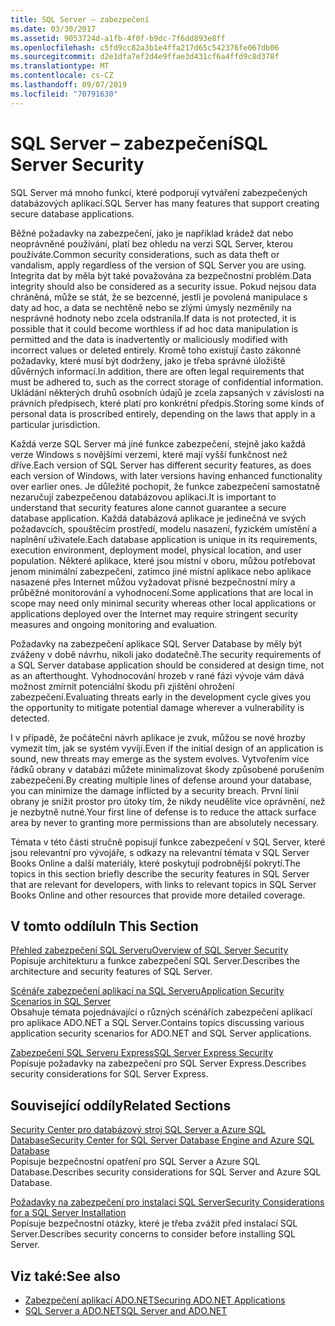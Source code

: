 ```yaml
---
title: SQL Server – zabezpečení
ms.date: 03/30/2017
ms.assetid: 9053724d-a1fb-4f0f-b9dc-7f6dd893e8ff
ms.openlocfilehash: c5fd9cc82a3b1e4ffa217d65c542376fe067db06
ms.sourcegitcommit: d2e1dfa7ef2d4e9ffae3d431cf6a4ffd9c8d378f
ms.translationtype: MT
ms.contentlocale: cs-CZ
ms.lasthandoff: 09/07/2019
ms.locfileid: "70791630"
---
```

# <a name="sql-server-security"></a><span data-ttu-id="44a26-102">SQL Server – zabezpečení</span><span class="sxs-lookup"><span data-stu-id="44a26-102">SQL Server Security</span></span>
<span data-ttu-id="44a26-103">SQL Server má mnoho funkcí, které podporují vytváření zabezpečených databázových aplikací.</span><span class="sxs-lookup"><span data-stu-id="44a26-103">SQL Server has many features that support creating secure database applications.</span></span>  
  
 <span data-ttu-id="44a26-104">Běžné požadavky na zabezpečení, jako je například krádež dat nebo neoprávněné používání, platí bez ohledu na verzi SQL Server, kterou používáte.</span><span class="sxs-lookup"><span data-stu-id="44a26-104">Common security considerations, such as data theft or vandalism, apply regardless of the version of SQL Server you are using.</span></span> <span data-ttu-id="44a26-105">Integrita dat by měla být také považována za bezpečnostní problém.</span><span class="sxs-lookup"><span data-stu-id="44a26-105">Data integrity should also be considered as a security issue.</span></span> <span data-ttu-id="44a26-106">Pokud nejsou data chráněná, může se stát, že se bezcenné, jestli je povolená manipulace s daty ad hoc, a data se nechtěně nebo se zlými úmysly nezměnily na nesprávné hodnoty nebo zcela odstranila.</span><span class="sxs-lookup"><span data-stu-id="44a26-106">If data is not protected, it is possible that it could become worthless if ad hoc data manipulation is permitted and the data is inadvertently or maliciously modified with incorrect values or deleted entirely.</span></span> <span data-ttu-id="44a26-107">Kromě toho existují často zákonné požadavky, které musí být dodrženy, jako je třeba správné úložiště důvěrných informací.</span><span class="sxs-lookup"><span data-stu-id="44a26-107">In addition, there are often legal requirements that must be adhered to, such as the correct storage of confidential information.</span></span> <span data-ttu-id="44a26-108">Ukládání některých druhů osobních údajů je zcela zapsaných v závislosti na právních předpisech, které platí pro konkrétní předpis.</span><span class="sxs-lookup"><span data-stu-id="44a26-108">Storing some kinds of personal data is proscribed entirely, depending on the laws that apply in a particular jurisdiction.</span></span>  
  
 <span data-ttu-id="44a26-109">Každá verze SQL Server má jiné funkce zabezpečení, stejně jako každá verze Windows s novějšími verzemi, které mají vyšší funkčnost než dříve.</span><span class="sxs-lookup"><span data-stu-id="44a26-109">Each version of SQL Server has different security features, as does each version of Windows, with later versions having enhanced functionality over earlier ones.</span></span> <span data-ttu-id="44a26-110">Je důležité pochopit, že funkce zabezpečení samostatně nezaručují zabezpečenou databázovou aplikaci.</span><span class="sxs-lookup"><span data-stu-id="44a26-110">It is important to understand that security features alone cannot guarantee a secure database application.</span></span> <span data-ttu-id="44a26-111">Každá databázová aplikace je jedinečná ve svých požadavcích, spouštěcím prostředí, modelu nasazení, fyzickém umístění a naplnění uživatele.</span><span class="sxs-lookup"><span data-stu-id="44a26-111">Each database application is unique in its requirements, execution environment, deployment model, physical location, and user population.</span></span> <span data-ttu-id="44a26-112">Některé aplikace, které jsou místní v oboru, můžou potřebovat jenom minimální zabezpečení, zatímco jiné místní aplikace nebo aplikace nasazené přes Internet můžou vyžadovat přísné bezpečnostní míry a průběžné monitorování a vyhodnocení.</span><span class="sxs-lookup"><span data-stu-id="44a26-112">Some applications that are local in scope may need only minimal security whereas other local applications or applications deployed over the Internet may require stringent security measures and ongoing monitoring and evaluation.</span></span>  
  
 <span data-ttu-id="44a26-113">Požadavky na zabezpečení aplikace SQL Server Database by měly být zváženy v době návrhu, nikoli jako dodatečně.</span><span class="sxs-lookup"><span data-stu-id="44a26-113">The security requirements of a SQL Server database application should be considered at design time, not as an afterthought.</span></span> <span data-ttu-id="44a26-114">Vyhodnocování hrozeb v rané fázi vývoje vám dává možnost zmírnit potenciální škodu při zjištění ohrožení zabezpečení.</span><span class="sxs-lookup"><span data-stu-id="44a26-114">Evaluating threats early in the development cycle gives you the opportunity to mitigate potential damage wherever a vulnerability is detected.</span></span>  
  
 <span data-ttu-id="44a26-115">I v případě, že počáteční návrh aplikace je zvuk, můžou se nové hrozby vymezit tím, jak se systém vyvíjí.</span><span class="sxs-lookup"><span data-stu-id="44a26-115">Even if the initial design of an application is sound, new threats may emerge as the system evolves.</span></span> <span data-ttu-id="44a26-116">Vytvořením více řádků obrany v databázi můžete minimalizovat škody způsobené porušením zabezpečení.</span><span class="sxs-lookup"><span data-stu-id="44a26-116">By creating multiple lines of defense around your database, you can minimize the damage inflicted by a security breach.</span></span> <span data-ttu-id="44a26-117">První linií obrany je snížit prostor pro útoky tím, že nikdy neudělíte více oprávnění, než je nezbytně nutné.</span><span class="sxs-lookup"><span data-stu-id="44a26-117">Your first line of defense is to reduce the attack surface area by never to granting more permissions than are absolutely necessary.</span></span>  
  
 <span data-ttu-id="44a26-118">Témata v této části stručně popisují funkce zabezpečení v SQL Server, které jsou relevantní pro vývojáře, s odkazy na relevantní témata v SQL Server Books Online a další materiály, které poskytují podrobnější pokrytí.</span><span class="sxs-lookup"><span data-stu-id="44a26-118">The topics in this section briefly describe the security features in SQL Server that are relevant for developers, with links to relevant topics in SQL Server Books Online and other resources that provide more detailed coverage.</span></span>  
  
## <a name="in-this-section"></a><span data-ttu-id="44a26-119">V tomto oddílu</span><span class="sxs-lookup"><span data-stu-id="44a26-119">In This Section</span></span>  
 [<span data-ttu-id="44a26-120">Přehled zabezpečení SQL Serveru</span><span class="sxs-lookup"><span data-stu-id="44a26-120">Overview of SQL Server Security</span></span>](overview-of-sql-server-security.md)  
 <span data-ttu-id="44a26-121">Popisuje architekturu a funkce zabezpečení SQL Server.</span><span class="sxs-lookup"><span data-stu-id="44a26-121">Describes the architecture and security features of SQL Server.</span></span>  
  
 [<span data-ttu-id="44a26-122">Scénáře zabezpečení aplikací na SQL Serveru</span><span class="sxs-lookup"><span data-stu-id="44a26-122">Application Security Scenarios in SQL Server</span></span>](application-security-scenarios-in-sql-server.md)  
 <span data-ttu-id="44a26-123">Obsahuje témata pojednávající o různých scénářích zabezpečení aplikací pro aplikace ADO.NET a SQL Server.</span><span class="sxs-lookup"><span data-stu-id="44a26-123">Contains topics discussing various application security scenarios for ADO.NET and SQL Server applications.</span></span>  
  
 [<span data-ttu-id="44a26-124">Zabezpečení SQL Serveru Express</span><span class="sxs-lookup"><span data-stu-id="44a26-124">SQL Server Express Security</span></span>](sql-server-express-security.md)  
 <span data-ttu-id="44a26-125">Popisuje požadavky na zabezpečení pro SQL Server Express.</span><span class="sxs-lookup"><span data-stu-id="44a26-125">Describes security considerations for SQL Server Express.</span></span>  
  
## <a name="related-sections"></a><span data-ttu-id="44a26-126">Související oddíly</span><span class="sxs-lookup"><span data-stu-id="44a26-126">Related Sections</span></span>  
[<span data-ttu-id="44a26-127">Security Center pro databázový stroj SQL Server a Azure SQL Database</span><span class="sxs-lookup"><span data-stu-id="44a26-127">Security Center for SQL Server Database Engine and Azure SQL Database</span></span>](/sql/relational-databases/security/security-center-for-sql-server-database-engine-and-azure-sql-database)  
<span data-ttu-id="44a26-128">Popisuje bezpečnostní opatření pro SQL Server a Azure SQL Database.</span><span class="sxs-lookup"><span data-stu-id="44a26-128">Describes security considerations for SQL Server and Azure SQL Database.</span></span>

[<span data-ttu-id="44a26-129">Požadavky na zabezpečení pro instalaci SQL Server</span><span class="sxs-lookup"><span data-stu-id="44a26-129">Security Considerations for a SQL Server Installation</span></span>](/sql/sql-server/install/security-considerations-for-a-sql-server-installation)  
<span data-ttu-id="44a26-130">Popisuje bezpečnostní otázky, které je třeba zvážit před instalací SQL Server.</span><span class="sxs-lookup"><span data-stu-id="44a26-130">Describes security concerns to consider before installing SQL Server.</span></span>

## <a name="see-also"></a><span data-ttu-id="44a26-131">Viz také:</span><span class="sxs-lookup"><span data-stu-id="44a26-131">See also</span></span>

- [<span data-ttu-id="44a26-132">Zabezpečení aplikací ADO.NET</span><span class="sxs-lookup"><span data-stu-id="44a26-132">Securing ADO.NET Applications</span></span>](../securing-ado-net-applications.md)
- [<span data-ttu-id="44a26-133">SQL Server a ADO.NET</span><span class="sxs-lookup"><span data-stu-id="44a26-133">SQL Server and ADO.NET</span></span>](index.md)
